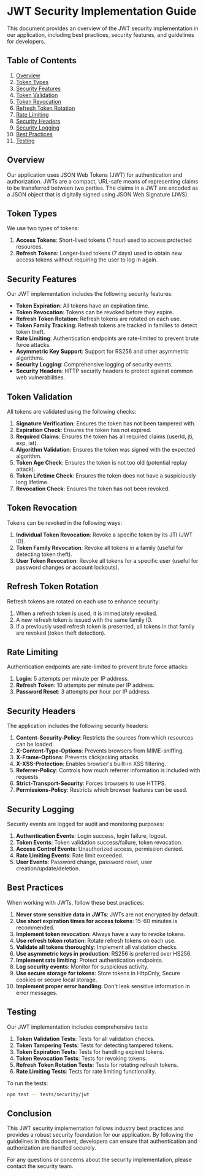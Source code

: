 # JWT Security Implementation Guide

This document provides an overview of the JWT security implementation in our application, including best practices, security features, and guidelines for developers.

## Table of Contents

1. [Overview](#overview)
2. [Token Types](#token-types)
3. [Security Features](#security-features)
4. [Token Validation](#token-validation)
5. [Token Revocation](#token-revocation)
6. [Refresh Token Rotation](#refresh-token-rotation)
7. [Rate Limiting](#rate-limiting)
8. [Security Headers](#security-headers)
9. [Security Logging](#security-logging)
10. [Best Practices](#best-practices)
11. [Testing](#testing)

## Overview

Our application uses JSON Web Tokens (JWT) for authentication and authorization. JWTs are a compact, URL-safe means of representing claims to be transferred between two parties. The claims in a JWT are encoded as a JSON object that is digitally signed using JSON Web Signature (JWS).

## Token Types

We use two types of tokens:

1. **Access Tokens**: Short-lived tokens (1 hour) used to access protected resources.
2. **Refresh Tokens**: Longer-lived tokens (7 days) used to obtain new access tokens without requiring the user to log in again.

## Security Features

Our JWT implementation includes the following security features:

- **Token Expiration**: All tokens have an expiration time.
- **Token Revocation**: Tokens can be revoked before they expire.
- **Refresh Token Rotation**: Refresh tokens are rotated on each use.
- **Token Family Tracking**: Refresh tokens are tracked in families to detect token theft.
- **Rate Limiting**: Authentication endpoints are rate-limited to prevent brute force attacks.
- **Asymmetric Key Support**: Support for RS256 and other asymmetric algorithms.
- **Security Logging**: Comprehensive logging of security events.
- **Security Headers**: HTTP security headers to protect against common web vulnerabilities.

## Token Validation

All tokens are validated using the following checks:

1. **Signature Verification**: Ensures the token has not been tampered with.
2. **Expiration Check**: Ensures the token has not expired.
3. **Required Claims**: Ensures the token has all required claims (userId, jti, exp, iat).
4. **Algorithm Validation**: Ensures the token was signed with the expected algorithm.
5. **Token Age Check**: Ensures the token is not too old (potential replay attack).
6. **Token Lifetime Check**: Ensures the token does not have a suspiciously long lifetime.
7. **Revocation Check**: Ensures the token has not been revoked.

## Token Revocation

Tokens can be revoked in the following ways:

1. **Individual Token Revocation**: Revoke a specific token by its JTI (JWT ID).
2. **Token Family Revocation**: Revoke all tokens in a family (useful for detecting token theft).
3. **User Token Revocation**: Revoke all tokens for a specific user (useful for password changes or account lockouts).

## Refresh Token Rotation

Refresh tokens are rotated on each use to enhance security:

1. When a refresh token is used, it is immediately revoked.
2. A new refresh token is issued with the same family ID.
3. If a previously used refresh token is presented, all tokens in that family are revoked (token theft detection).

## Rate Limiting

Authentication endpoints are rate-limited to prevent brute force attacks:

1. **Login**: 5 attempts per minute per IP address.
2. **Refresh Token**: 10 attempts per minute per IP address.
3. **Password Reset**: 3 attempts per hour per IP address.

## Security Headers

The application includes the following security headers:

1. **Content-Security-Policy**: Restricts the sources from which resources can be loaded.
2. **X-Content-Type-Options**: Prevents browsers from MIME-sniffing.
3. **X-Frame-Options**: Prevents clickjacking attacks.
4. **X-XSS-Protection**: Enables browser's built-in XSS filtering.
5. **Referrer-Policy**: Controls how much referrer information is included with requests.
6. **Strict-Transport-Security**: Forces browsers to use HTTPS.
7. **Permissions-Policy**: Restricts which browser features can be used.

## Security Logging

Security events are logged for audit and monitoring purposes:

1. **Authentication Events**: Login success, login failure, logout.
2. **Token Events**: Token validation success/failure, token revocation.
3. **Access Control Events**: Unauthorized access, permission denied.
4. **Rate Limiting Events**: Rate limit exceeded.
5. **User Events**: Password change, password reset, user creation/update/deletion.

## Best Practices

When working with JWTs, follow these best practices:

1. **Never store sensitive data in JWTs**: JWTs are not encrypted by default.
2. **Use short expiration times for access tokens**: 15-60 minutes is recommended.
3. **Implement token revocation**: Always have a way to revoke tokens.
4. **Use refresh token rotation**: Rotate refresh tokens on each use.
5. **Validate all tokens thoroughly**: Implement all validation checks.
6. **Use asymmetric keys in production**: RS256 is preferred over HS256.
7. **Implement rate limiting**: Protect authentication endpoints.
8. **Log security events**: Monitor for suspicious activity.
9. **Use secure storage for tokens**: Store tokens in HttpOnly, Secure cookies or secure local storage.
10. **Implement proper error handling**: Don't leak sensitive information in error messages.

## Testing

Our JWT implementation includes comprehensive tests:

1. **Token Validation Tests**: Tests for all validation checks.
2. **Token Tampering Tests**: Tests for detecting tampered tokens.
3. **Token Expiration Tests**: Tests for handling expired tokens.
4. **Token Revocation Tests**: Tests for revoking tokens.
5. **Refresh Token Rotation Tests**: Tests for rotating refresh tokens.
6. **Rate Limiting Tests**: Tests for rate limiting functionality.

To run the tests:

```bash
npm test -- tests/security/jwt
```

## Conclusion

This JWT security implementation follows industry best practices and provides a robust security foundation for our application. By following the guidelines in this document, developers can ensure that authentication and authorization are handled securely.

For any questions or concerns about the security implementation, please contact the security team.
